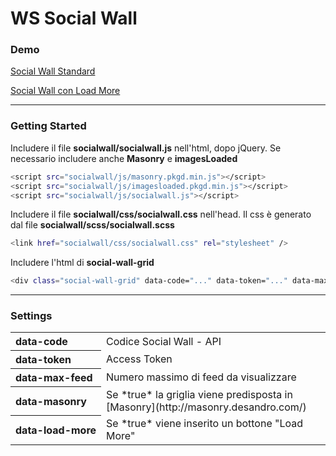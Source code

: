 # WS Social Wall

### Demo
[Social Wall Standard](http://extranet.wslabs.it/socialwall/ws-social-wall/socialwall.html)

[Social Wall con Load More](http://extranet.wslabs.it/socialwall/ws-social-wall/socialwall-load-more.html)

- - - 

### Getting Started

Includere il file **socialwall/socialwall.js** nell'html, dopo jQuery.
Se necessario includere anche **Masonry** e **imagesLoaded**

```sh
<script src="socialwall/js/masonry.pkgd.min.js"></script>
<script src="socialwall/js/imagesloaded.pkgd.min.js"></script>
<script src="socialwall/js/socialwall.js"></script>
```


Includere il file **socialwall/css/socialwall.css** nell'head.
Il css è generato dal file **socialwall/scss/socialwall.scss**

```sh
<link href="socialwall/css/socialwall.css" rel="stylesheet" />
```

Includere l'html di **social-wall-grid**

```sh
<div class="social-wall-grid" data-code="..." data-token="..." data-max-feed="10" data-masonry="true" data-load-more="true" ></div>
```
- - -
### Settings


<table>
    <tr>
        <th style="white-space: nowrap; text-align: left;">data-code</th>
        <td>Codice Social Wall - API</td>
    </tr>
    <tr>
        <th style="white-space: nowrap; text-align: left;">data-token</th>
        <td>Access Token</td>
    </tr>
    <tr>
        <th style="white-space: nowrap; text-align: left;">data-max-feed</th>
        <td>Numero massimo di feed da visualizzare</td>
    </tr>
    <tr>
        <th style="white-space: nowrap; text-align: left;">data-masonry</th>
        <td>Se *true* la griglia viene predisposta in  [Masonry](http://masonry.desandro.com/) </td>
    </tr>
    <tr>
        <th style="white-space: nowrap; text-align: left;">data-load-more</th>
        <td>Se *true* viene inserito un bottone "Load More"</td>
    </tr>
</table>
